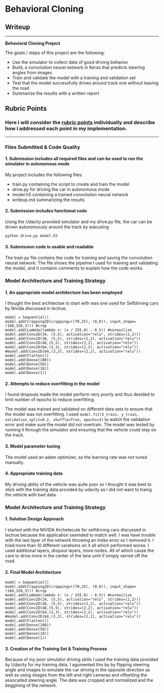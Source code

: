 # **Behavioral Cloning** 

## Writeup

---

**Behavioral Cloning Project**

The goals / steps of this project are the following:
* Use the simulator to collect data of good driving behavior
* Build, a convolution neural network in Keras that predicts steering angles from images
* Train and validate the model with a training and validation set
* Test that the model successfully drives around track one without leaving the road
* Summarize the results with a written report


[//]: # (Image References)

[image1]: ./examples/placeholder.png "Model Visualization"
[image2]: ./examples/placeholder.png "Grayscaling"
[image3]: ./examples/placeholder_small.png "Recovery Image"
[image4]: ./examples/placeholder_small.png "Recovery Image"
[image5]: ./examples/placeholder_small.png "Recovery Image"
[image6]: ./examples/placeholder_small.png "Normal Image"
[image7]: ./examples/placeholder_small.png "Flipped Image"

## Rubric Points
### Here I will consider the [rubric points](https://review.udacity.com/#!/rubrics/432/view) individually and describe how I addressed each point in my implementation.  

---
### Files Submitted & Code Quality

#### 1. Submission includes all required files and can be used to run the simulator in autonomous mode

My project includes the following files:
* train.py containing the script to create and train the model
* drive.py for driving the car in autonomous mode
* model.h5 containing a trained convolution neural network 
* writeup.md summarizing the results

#### 2. Submission includes functional code
Using the Udacity provided simulator and my drive.py file, the car can be driven autonomously around the track by executing 
```sh
python drive.py model.h5
```

#### 3. Submission code is usable and readable

The train.py file contains the code for training and saving the convolution neural network. The file shows the pipeline I used for training and validating the model, and it contains comments to explain how the code works.

### Model Architecture and Training Strategy

#### 1. An appropriate model architecture has been employed

I thought the best architectue to start with was one used for Selfdriving cars by Nivida discussed in lectrue.

```
model = Sequential()
model.add(Cropping2D(cropping=((70,25), (0,0)), input_shape=(160,320,3))) #crop
model.add(Lambda(lambda x: (x / 255.0) - 0.5)) #normailize
model.add(Conv2D(24, (5,5), activation="relu", strides=(2,2)))
model.add(Conv2D(36, (5,5), strides=(2,2), activation="relu"))
model.add(Conv2D(48,(5,5), strides=(2,2), activation="relu"))
model.add(Conv2D(64,(3,3), strides=(2,2), activation="relu"))
#model.add(Conv2D(64,(3,3), strides=(2,2), activation="relu"))
model.add(Flatten())
model.add(Dense(100))
model.add(Dense(50))
model.add(Dense(10))
model.add(Dense(1))
```

#### 2. Attempts to reduce overfitting in the model

I found dropouts made the model perform very poorly and thus desided to limit number of epochs to reduce overfitting. 

The model was trained and validated on different data sets to ensure that the model was not overfitting. I used `model.fit(X_train, y_train, validation_split=0.2, shuffle=True, epochs=3)` to watch the validation error and make sure the model did not overtrain. The model was tested by running it through the simulator and ensuring that the vehicle could stay on the track.

#### 3. Model parameter tuning

The model used an adam optimizer, so the learning rate was not tuned manually.

#### 4. Appropriate training data

My driving ablity of the vehicle was quite poor so I thought it was best to stick with the training data provided by udacity as I did not want to traing the vehicle with bad data.

### Model Architecture and Training Strategy

#### 1. Solution Design Approach

I started with the NIVIDA Archetecute for selfdriving cars discussed in lectrue because the application seemded to match well. I was have trouble with the last layer of the network throwing an index error so I removed it. I tried more than 10 different varatioins on it all which performed worse. I used additional layers, dropout layers, more nodes. All of which cause the care to drive more in the center of the lane until if simply verred off the road.  

#### 2. Final Model Architecture

```
model = Sequential()
model.add(Cropping2D(cropping=((70,25), (0,0)), input_shape=(160,320,3))) #crop
model.add(Lambda(lambda x: (x / 255.0) - 0.5)) #normailize
model.add(Conv2D(24, (5,5), activation="relu", strides=(2,2)))
model.add(Conv2D(36, (5,5), strides=(2,2), activation="relu"))
model.add(Conv2D(48,(5,5), strides=(2,2), activation="relu"))
model.add(Conv2D(64,(3,3), strides=(2,2), activation="relu"))
#model.add(Conv2D(64,(3,3), strides=(2,2), activation="relu"))
model.add(Flatten())
model.add(Dense(100))
model.add(Dense(50))
model.add(Dense(10))
model.add(Dense(1))
```

#### 3. Creation of the Training Set & Training Process

Because of my poor simulator driving skills I used the training data provided by Udacity for my training data. I agumented this by by flipping steering angle and images to simulate the car driving in the opposite direction as well as using images from the left and right cameras and offsetting the assocaited steering angle. The data was cropped and normalized and the beggining of the network.
